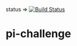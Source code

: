 status => [![Build Status](http://44.208.152.102/buildStatus/icon?job=pi-challenge)](http://44.208.152.102/job/pi-challenge/)
# pi-challenge
